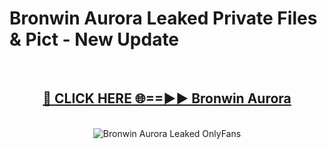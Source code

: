 # Bronwin Aurora Leaked Private Files & Pict - New Update
<br>
<div align="center">
<h2><a href="https://mediafilles.blogspot.com/?title=Bronwin_Aurora" rel="nofollow">🔴 CLICK HERE 🌐==►► Bronwin Aurora</a></h2>
<br>
<a href="https://mediafilles.blogspot.com/?title=Bronwin_Aurora" rel="nofollow" data-target="animated-image.originalLink"><img src="https://i.ibb.co.com/WyWwxjT/player-gif2.gif" alt="Bronwin Aurora Leaked OnlyFans" style="max-width: 100%; display: inline-block;" data-target="animated-image.originalImage"></a>
</div>
<br>